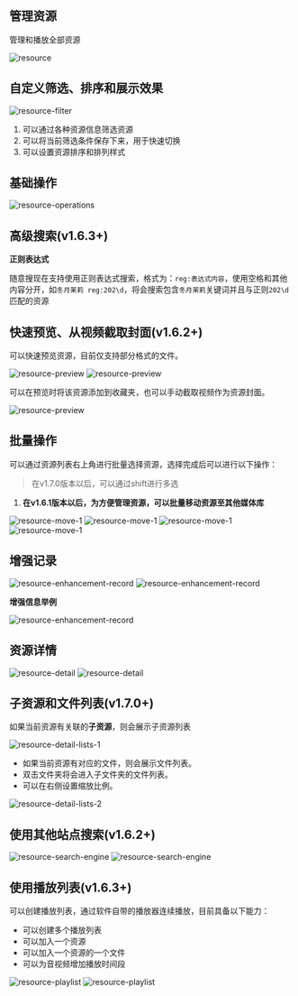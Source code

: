 ## 管理资源 <!-- {docsify-ignore} -->

管理和播放全部资源

![resource](../img/resource-1.png)

## 自定义筛选、排序和展示效果

![resource-filter](../img/resource-filter.png)

1. 可以通过各种资源信息筛选资源
2. 可以将当前筛选条件保存下来，用于快速切换
3. 可以设置资源排序和排列样式

## 基础操作

![resource-operations](../img/resource-operations-1.png)

## 高级搜索(v1.6.3+)

**正则表达式**

随意搜现在支持使用正则表达式搜索，格式为：`reg:表达式内容`，使用空格和其他内容分开，如`冬月茉莉 reg:202\d`，将会搜索包含`冬月茉莉`关键词并且与正则`202\d`匹配的资源

## 快速预览、从视频截取封面(v1.6.2+)

可以快速预览资源，目前仅支持部分格式的文件。

![resource-preview](../img/resource-preview-1.png)
![resource-preview](../img/resource-preview-2.png)

可以在预览时将该资源添加到收藏夹，也可以手动截取视频作为资源封面。

![resource-preview](../img/resource-preview-3.png)

## 批量操作

可以通过资源列表右上角进行批量选择资源，选择完成后可以进行以下操作：

> 在v1.7.0版本以后，可以通过shift进行多选

1. **在v1.6.1版本以后，为方便管理资源，可以批量移动资源至其他媒体库**

![resource-move-1](../img/resource-move-1.png)
![resource-move-1](../img/resource-move-2.png)
![resource-move-1](../img/resource-move-3.png)
![resource-move-1](../img/resource-move-4.png)

## 增强记录

![resource-enhancement-record](../img/resource-enhancement-record-1.png)
![resource-enhancement-record](../img/resource-enhancement-record-2.png)

**增强信息举例**

![resource-enhancement-record](../img/resource-enhancement-record-3.png)

## 资源详情

![resource-detail](../img/resource-detail-1.png)
![resource-detail](../img/resource-detail-2.png)

## 子资源和文件列表(v1.7.0+)

如果当前资源有关联的**子资源**，则会展示子资源列表

![resource-detail-lists-1](../img/resource-detail-lists-1.png)

+ 如果当前资源有对应的文件，则会展示文件列表。
+ 双击文件夹将会进入子文件夹的文件列表。
+ 可以在右侧设置缩放比例。

![resource-detail-lists-2](../img/resource-detail-lists-2.png)

## 使用其他站点搜索(v1.6.2+)

![resource-search-engine](../img/resource-search-engine-1.png)
![resource-search-engine](../img/resource-search-engine-2.png)

## 使用播放列表(v1.6.3+)

可以创建播放列表，通过软件自带的播放器连续播放，目前具备以下能力：

+ 可以创建多个播放列表
+ 可以加入一个资源
+ 可以加入一个资源的一个文件
+ 可以为音视频增加播放时间段

![resource-playlist](../img/resource-playlist-1.png)
![resource-playlist](../img/resource-playlist-2.png)